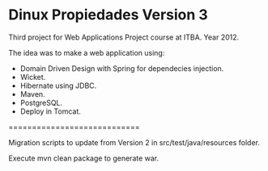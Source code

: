 Dinux Propiedades Version 3
============================

Third project for Web Applications Project course at ITBA. Year 2012.

The idea was to make a web application using:

- Domain Driven Design with Spring for dependecies injection.
- Wicket.
- Hibernate using JDBC.
- Maven.
- PostgreSQL.
- Deploy in Tomcat.

============================

Migration scripts to update from Version 2 in src/test/java/resources folder.

Execute mvn clean package to generate war.
